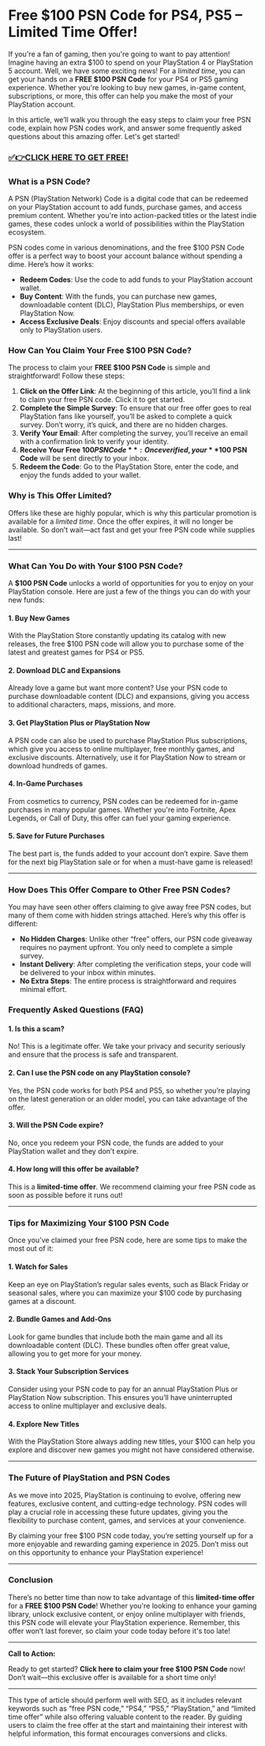 # Free $100 PSN Code for PS4, PS5 – Limited Time Offer!

If you're a fan of gaming, then you're going to want to pay attention! Imagine having an extra $100 to spend on your PlayStation 4 or PlayStation 5 account. Well, we have some exciting news! For a *limited time*, you can get your hands on a **FREE $100 PSN Code** for your PS4 or PS5 gaming experience. Whether you're looking to buy new games, in-game content, subscriptions, or more, this offer can help you make the most of your PlayStation account.

In this article, we’ll walk you through the easy steps to claim your free PSN code, explain how PSN codes work, and answer some frequently asked questions about this amazing offer. Let's get started!

### [✅👉CLICK HERE TO GET FREE!](https://justfree.xyz/psn/go/)

### **What is a PSN Code?**

A PSN (PlayStation Network) Code is a digital code that can be redeemed on your PlayStation account to add funds, purchase games, and access premium content. Whether you're into action-packed titles or the latest indie games, these codes unlock a world of possibilities within the PlayStation ecosystem.

PSN codes come in various denominations, and the free $100 PSN Code offer is a perfect way to boost your account balance without spending a dime. Here’s how it works:

- **Redeem Codes**: Use the code to add funds to your PlayStation account wallet.
- **Buy Content**: With the funds, you can purchase new games, downloadable content (DLC), PlayStation Plus memberships, or even PlayStation Now.
- **Access Exclusive Deals**: Enjoy discounts and special offers available only to PlayStation users.

### **How Can You Claim Your Free $100 PSN Code?**

The process to claim your **FREE $100 PSN Code** is simple and straightforward! Follow these steps:

1. **Click on the Offer Link**: At the beginning of this article, you’ll find a link to claim your free PSN code. Click it to get started.
2. **Complete the Simple Survey**: To ensure that our free offer goes to real PlayStation fans like yourself, you’ll be asked to complete a quick survey. Don’t worry, it’s quick, and there are no hidden charges.
3. **Verify Your Email**: After completing the survey, you’ll receive an email with a confirmation link to verify your identity.
4. **Receive Your Free $100 PSN Code**: Once verified, your **$100 PSN Code** will be sent directly to your inbox.
5. **Redeem the Code**: Go to the PlayStation Store, enter the code, and enjoy the funds added to your wallet.

### **Why is This Offer Limited?**

Offers like these are highly popular, which is why this particular promotion is available for a *limited time*. Once the offer expires, it will no longer be available. So don’t wait—act fast and get your free PSN code while supplies last!

---

### **What Can You Do with Your $100 PSN Code?**

A **$100 PSN Code** unlocks a world of opportunities for you to enjoy on your PlayStation console. Here are just a few of the things you can do with your new funds:

#### 1. **Buy New Games**
With the PlayStation Store constantly updating its catalog with new releases, the free $100 PSN code will allow you to purchase some of the latest and greatest games for PS4 or PS5.

#### 2. **Download DLC and Expansions**
Already love a game but want more content? Use your PSN code to purchase downloadable content (DLC) and expansions, giving you access to additional characters, maps, missions, and more.

#### 3. **Get PlayStation Plus or PlayStation Now**
A PSN code can also be used to purchase PlayStation Plus subscriptions, which give you access to online multiplayer, free monthly games, and exclusive discounts. Alternatively, use it for PlayStation Now to stream or download hundreds of games.

#### 4. **In-Game Purchases**
From cosmetics to currency, PSN codes can be redeemed for in-game purchases in many popular games. Whether you're into Fortnite, Apex Legends, or Call of Duty, this offer can fuel your gaming experience.

#### 5. **Save for Future Purchases**
The best part is, the funds added to your account don’t expire. Save them for the next big PlayStation sale or for when a must-have game is released!

---

### **How Does This Offer Compare to Other Free PSN Codes?**

You may have seen other offers claiming to give away free PSN codes, but many of them come with hidden strings attached. Here’s why this offer is different:

- **No Hidden Charges**: Unlike other “free” offers, our PSN code giveaway requires no payment upfront. You only need to complete a simple survey.
- **Instant Delivery**: After completing the verification steps, your code will be delivered to your inbox within minutes.
- **No Extra Steps**: The entire process is straightforward and requires minimal effort.

### **Frequently Asked Questions (FAQ)**

#### **1. Is this a scam?**
No! This is a legitimate offer. We take your privacy and security seriously and ensure that the process is safe and transparent.

#### **2. Can I use the PSN code on any PlayStation console?**
Yes, the PSN code works for both PS4 and PS5, so whether you’re playing on the latest generation or an older model, you can take advantage of the offer.

#### **3. Will the PSN Code expire?**
No, once you redeem your PSN code, the funds are added to your PlayStation wallet and they don’t expire.

#### **4. How long will this offer be available?**
This is a **limited-time offer**. We recommend claiming your free PSN code as soon as possible before it runs out!

---

### **Tips for Maximizing Your $100 PSN Code**

Once you’ve claimed your free PSN code, here are some tips to make the most out of it:

#### 1. **Watch for Sales**
Keep an eye on PlayStation’s regular sales events, such as Black Friday or seasonal sales, where you can maximize your $100 code by purchasing games at a discount.

#### 2. **Bundle Games and Add-Ons**
Look for game bundles that include both the main game and all its downloadable content (DLC). These bundles often offer great value, allowing you to get more for your money.

#### 3. **Stack Your Subscription Services**
Consider using your PSN code to pay for an annual PlayStation Plus or PlayStation Now subscription. This ensures you’ll have uninterrupted access to online multiplayer and exclusive deals.

#### 4. **Explore New Titles**
With the PlayStation Store always adding new titles, your $100 can help you explore and discover new games you might not have considered otherwise.

---

### **The Future of PlayStation and PSN Codes**

As we move into 2025, PlayStation is continuing to evolve, offering new features, exclusive content, and cutting-edge technology. PSN codes will play a crucial role in accessing these future updates, giving you the flexibility to purchase content, games, and services at your convenience.

By claiming your free $100 PSN code today, you’re setting yourself up for a more enjoyable and rewarding gaming experience in 2025. Don’t miss out on this opportunity to enhance your PlayStation experience!

---

### **Conclusion**

There’s no better time than now to take advantage of this **limited-time offer** for a **FREE $100 PSN Code**! Whether you're looking to enhance your gaming library, unlock exclusive content, or enjoy online multiplayer with friends, this PSN code will elevate your PlayStation experience. Remember, this offer won’t last forever, so claim your code today before it's too late!

---

**Call to Action:**

Ready to get started? **Click here to claim your free $100 PSN Code** now! Don’t wait—this exclusive offer is available for a short time only!

---

This type of article should perform well with SEO, as it includes relevant keywords such as “free PSN code,” “PS4,” “PS5,” “PlayStation,” and “limited time offer” while also offering valuable content to the reader. By guiding users to claim the free offer at the start and maintaining their interest with helpful information, this format encourages conversions and clicks.
